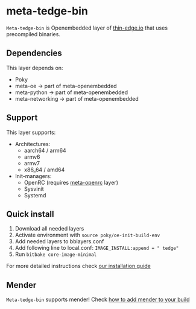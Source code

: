 # meta-tedge-bin

`Meta-tedge-bin` is Openembedded layer of [thin-edge.io](https://github.com/thin-edge/thin-edge.io) that uses precompiled binaries.

## Dependencies

This layer depends on:

* Poky
* meta-oe -> part of meta-openembedded
* meta-python -> part of meta-openembedded
* meta-networking -> part of meta-openembedded

## Support

This layer supports: 

- Architectures:
    * aarch64 / arm64
    * armv6
    * armv7
    * x86_64 / amd64
- Init-managers:
    * OpenRC (requires [meta-openrc](https://github.com/jsbronder/meta-openrc) layer)
    * Sysvinit
    * Systemd

## Quick install

1. Download all needed layers
2. Activate environment with `source poky/oe-init-build-env`
3. Add needed layers to bblayers.conf
4. Add following line to local.conf: `IMAGE_INSTALL:append = " tedge"`
5. Run `bitbake core-image-minimal`

For more detailed instructions check [our installation guide](docs/installation-guide.md)

## Mender

`Meta-tedge-bin` supports mender! Check [how to add mender to your build](docs/add-mender-to-your-build.md)